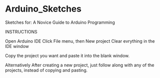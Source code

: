 # Arduino_Sketches
Sketches for: A Novice Guide to Arduino Programming

INSTRUCTIONS

Open Arduino IDE
Click File menu, then New project
Clear evrything in the IDE window

Copy the project you want and paste it into the blank window.

Alternatively
After creating a new project, just follow along with any of the projects, instead of copying and pasting.
